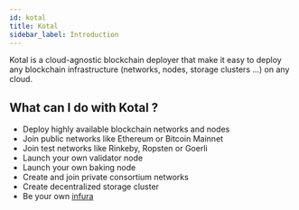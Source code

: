 ```yaml
---
id: kotal
title: Kotal
sidebar_label: Introduction
---
```


Kotal is a cloud-agnostic blockchain deployer that make it easy to deploy any blockchain infrastructure (networks, nodes, storage clusters ...) on any cloud.

## What can I do with Kotal ?
* Deploy highly available blockchain networks and nodes
* Join public networks like Ethereum or Bitcoin Mainnet
* Join test networks like Rinkeby, Ropsten or Goerli
* Launch your own validator node
* Launch your own baking node
* Create and join private consortium networks
* Create decentralized storage cluster
* Be your own [infura](https://infura.io)
